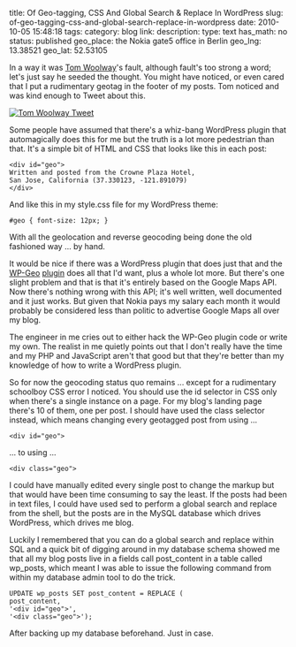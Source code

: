 title: Of Geo-tagging, CSS And Global Search & Replace In WordPress
slug: of-geo-tagging-css-and-global-search-replace-in-wordpress
date: 2010-10-05 15:48:18
tags: 
category: blog
link: 
description: 
type: text
has_math: no
status: published
geo_place: the Nokia gate5 office in Berlin
geo_lng: 13.38521
geo_lat: 52.53105

In a way it was [Tom Woolway](http://twitter.com/tomwoolway/ "http://twitter.com/tomwoolway/")'s fault, although fault's too strong a word; let's just say he seeded the thought. You might have noticed, or even cared that I put a rudimentary geotag in the footer of my posts. Tom noticed and was kind enough to Tweet about this.

[![Tom Woolway Tweet](/wp-content/uploads/2010/10/TomWoolwayTweet-300x223.jpg "Tom Woolway Tweet")](http://twitter.com/tomwoolway/status/22637627489 "http://twitter.com/tomwoolway/status/22637627489")

Some people have assumed that there's a whiz-bang WordPress plugin that automagically does this for me but the truth is a lot more pedestrian than that. It's a simple bit of HTML and CSS that looks like this in each post:

<!-- TEASER_END -->


```
<div id="geo">
Written and posted from the Crowne Plaza Hotel,
San Jose, California (37.330123, -121.891079)
</div>
```

And like this in my style.css file for my WordPress theme:

```
#geo { font-size: 12px; }
```

With all the geolocation and reverse geocoding being done the old fashioned way ... by hand.

It would be nice if there was a WordPress plugin that does just that and the [WP-Geo](http://wordpress.org/extend/plugins/wp-geo/ "http://wordpress.org/extend/plugins/wp-geo/") [plugin](http://wordpress.org/extend/plugins/wp-geo/ "http://wordpress.org/extend/plugins/wp-geo/") does all that I'd want, plus a whole lot more. But there's one slight problem and that is that it's entirely based on the Google Maps API. Now there's nothing wrong with this API; it's well written, well documented and it just works. But given that Nokia pays my salary each month it would probably be considered less than politic to advertise Google Maps all over my blog.

The engineer in me cries out to either hack the WP-Geo plugin code or write my own. The realist in me quietly points out that I don't really have the time and my PHP and JavaScript aren't that good but that they're better than my knowledge of how to write a WordPress plugin.

So for now the geocoding status quo remains ... except for a rudimentary schoolboy CSS error I noticed. You should use the id selector in CSS only when there's a single instance on a page. For my blog's landing page there's 10 of them, one per post. I should have used the class selector instead, which means changing every geotagged post from using ...

```
<div id="geo">
```

... to using ...

```
<div class="geo">
```

I could have manually edited every single post to change the markup but that would have been time consuming to say the least. If the posts had been in text files, I could have used sed to perform a global search and replace from the shell, but the posts are in the MySQL database which drives WordPress, which drives me blog.

Luckily I remembered that you can do a global search and replace within SQL and a quick bit of digging around in my database schema showed me that all my blog posts live in a fields call post\_content in a table called wp\_posts, which meant I was able to issue the following command from within my database admin tool to do the trick.

```
UPDATE wp_posts SET post_content = REPLACE (
post_content,
'<div id="geo">',
'<div class="geo">');
```

After backing up my database beforehand. Just in case.


